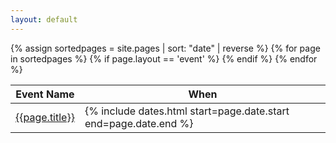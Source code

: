 ```yaml
---
layout: default
---
```


<table class="table-striped">
 <thead>
  <tr>
   <th> Event Name </th>
   <th> When </th>
  </tr>
 </thead>
 <tbody>
 {% assign sortedpages = site.pages | sort: "date" | reverse %}
 {% for page in sortedpages %}
  {% if page.layout == 'event' %}
  <tr>
   <td> <a href="{% if page.external %}{{page.external.link}}{% else %}{{site.baseurl}}{{page.url}}{%endif%}"> {{page.title}} </a> </td>
   <td> {% include dates.html start=page.date.start end=page.date.end %} </td>
  </tr>
  {% endif %}
 {% endfor %}
 </tbody>
</table>
